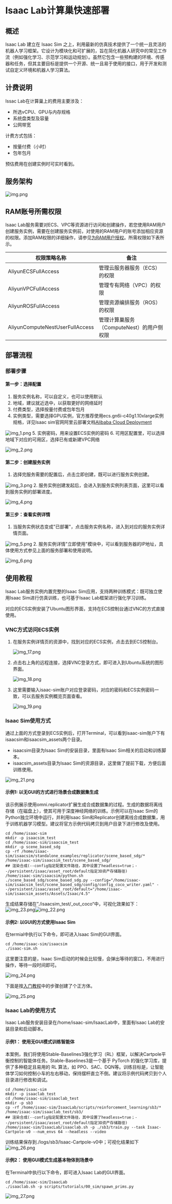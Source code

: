 # Isaac Lab计算巢快速部署

## 概述

Isaac Lab 建立在 Isaac Sim 之上，利用最新的仿真技术提供了一个统一且灵活的机器人学习框架。它设计为模块化和可扩展的，旨在简化机器人研究中的常见工作流（例如强化学习、示范学习和运动规划）。虽然它包含一些预构建的环境、传感器和任务，但其主要目标是提供一个开源、统一且易于使用的接口，用于开发和测试自定义环境和机器人学习算法。


## 计费说明

Issac Lab在计算巢上的费用主要涉及：

- 所选vCPU、GPU与内存规格
- 系统盘类型及容量
- 公网带宽

计费方式包括：

- 按量付费（小时）
- 包年包月

预估费用在创建实例时可实时看到。

## 服务架构

![img.png](img.png)

## RAM账号所需权限

Isaac Lab服务需要对ECS、VPC等资源进行访问和创建操作，若您使用RAM用户创建服务实例，需要在创建服务实例前，对使用的RAM用户的账号添加相应资源的权限。添加RAM权限的详细操作，请参见[为RAM用户授权](https://help.aliyun.com/document_detail/121945.html)。所需权限如下表所示。


| 权限策略名称                         | 备注 |
|--------------------------------| --- |
| AliyunECSFullAccess            | 管理云服务器服务（ECS）的权限 |
| AliyunVPCFullAccess            | 管理专有网络（VPC）的权限                     |
| AliyunROSFullAccess            | 管理资源编排服务（ROS）的权限                   |
| AliyunComputeNestUserFullAccess | 管理计算巢服务（ComputeNest）的用户侧权限         |


## 部署流程

### 部署步骤
#### 第一步：选择配置
1. 服务实例名称，可以自定义，也可以使用默认 
2. 地域，建议就近选中，以获取更好的网络延时 
3. 付费类型，选择按量付费或包年包月 
4. 实例类型，需要选择GPU实例，官方推荐使用ecs.gn6i-c40g1.10xlarge实例规格，详见Isaac sim官网阿里云部署文档[Alibaba Cloud Deployment](https://docs.isaacsim.omniverse.nvidia.com/latest/installation/install_advanced_cloud_setup_alibaba.html)

![img_1.png](img_1.png)
5. 实例密码，用来设置ECS实例的密码 
6. 可用区配置里，可以选择地域下对应的可用区，选择已有或新建VPC网络

![img_2.png](img_2.png)

#### 第二步：创建服务实例
1. 选择完服务需要的配置后，点击立即创建，既可以进行服务实例创建。

![img_3.png](img_3.png)
2. 服务实例创建发起后，会进入到服务实例列表页面，这里可以看到服务实例的部署进度。

![img_4.png](img_4.png)

#### 第三步：查看实例详情
1. 当服务实例状态变成"已部署"，点击服务实例名称，进入到对应的服务实例详情页面。

![img_5.png](img_5.png)
2. 服务实例详情"立即使用"模块中，可以看到服务器的IP地址，具体使用方式参见上面的服务部署和使用说明。

![img_6.png](img_6.png)

## 使用教程
Isaac Lab服务实例内置完整的Isaac Sim应用，支持两种训练模式：既可独立使用Isaac Sim进行仿真训练，也可基于Isaac Lab框架进行强化学习训练。 

对应的ECS实例安装了Ubuntu图形界面，支持在ECS控制台通过VNC的方式直接使用。
### VNC方式访问ECS实例
1. 在服务实例详情页的资源中，找到对应的ECS实例，点击去到ECS控制台。

   ![img_17.png](img_17.png)

2. 点击右上角的远程连接，选择VNC登录方式，即可进入到Ubuntu系统的图形界面。

   ![img_18.png](img_18.png)

3. 这里需要输入isaac-sim账户对应登录密码，对应的密码和ECS实例密码一致，可以去服务实例概览页面查看。

   ![img_19.png](img_19.png)

### Isaac Sim使用方式
通过上面的方式登录到ECS实例后，打开Terminal，可以看到isaac-sim账户下有isaacsim和isaacsim_assets两个目录。
- isaacsim目录为Isaac Sim的安装目录，里面有Isaac Sim相关的启动和训练脚本。
- isaacsim_assets目录为Isaac Sim的资源目录，这里做了提前下载，方便后面训练使用。

![img_21.png](img_21.png)

#### 示例1: 以无GUI的方式进行场景合成数据集生成
该示例展示使用omni.replicator扩展生成合成数据集的过程。生成的数据将离线存储（在磁盘上），使其可用于深度神经网络的训练。示例可以在Isaac Sim的Python独立环境中运行，并利用Isaac Sim和Replicator创建离线合成数据集，用于训练机器学习模型。建议将官方示例代码拷贝到用户目录下进行修改及使用。
```shell
cd /home/isaac-sim
mkdir -p isaacsim_test
cd /home/isaac-sim/isaacsim_test
mkdir -p scene_based_sdg
cp -rf /home/isaac-sim/isaacsim/standalone_examples/replicator/scene_based_sdg/* /home/isaac-sim/isaacsim_test/scene_based_sdg/
## 渲染合成(--config指定配置文件路径，其中设置了headless=true；--/persistent/isaac/asset_root/default指定3D资产存储路径)
/home/isaac-sim/isaacsim/python.sh ./scene_based_sdg/scene_based_sdg.py --config="/home/isaac-sim/isaacsim_test/scene_based_sdg/config/config_coco_writer.yaml" --/persistent/isaac/asset_root/default="/home/isaac-sim/isaacsim_assets/Assets/Isaac/4.5"
```
生成结果存储在”./isaacsim_test/_out_coco“中，可视化效果如下：
![img_23.png](img_23.png)![img_22.png](img_22.png)

#### 示例2: 以GUI的方式使用Isaac Sim
在termial中执行以下命令，即可进入Isaac Sim的GUI界面。
```shell
cd /home/isaac-sim/isaacsim
./isaac-sim.sh
```
这里要注意的是，Isaac Sim启动的时候会比较慢，会弹出等待的窗口，不用进行操作，等待一段时间即可。

![img_24.png](img_24.png)

下面是按[入门教程](https://docs.isaacsim.omniverse.nvidia.com/4.5.0/introduction/quickstart_isaacsim.html)中的步骤创建了个正方体。

![img_25.png](img_25.png)

### Isaac Lab的使用方式
Isaac Lab服务安装目录在/home/isaac-sim/IsaacLab中，里面有Isaac Lab的安装目录和启动脚本。

#### 示例1： 使用无GUI模式训练智能体
本案例，我们将使用Stable-Baselines3强化学习（RL）框架，以解决Cartpole平衡控制的智能体任务。Stable-Baselines3是一个基于 PyTorch 的强化学习库，提供了多种稳定且易用的 RL 算法，如 PPO、SAC、DQN等。训练目标是，让智能体学习如何控制小车的左右移动，保持摆杆直立不倒。建议将示例代码拷贝到个人目录进行修改和调试。
```shell
cd /home/isaac-sim
mkdir -p isaaclab_test
cd /home/isaac-sim/isaaclab_test
mkdir -p sb3
cp -rf /home/isaac-sim/IsaacLab/scripts/reinforcement_learning/sb3/* /home/isaac-sim/isaaclab_test/sb3/
## 渲染合成(--config指定配置文件路径，其中设置了headless=true；--/persistent/isaac/asset_root/default指定3D资产存储路径)
/home/isaac-sim/IsaacLab/isaaclab.sh -p ./sb3/train.py --task Isaac-Cartpole-v0 --num_envs 64 --headless --video
```
训练结果保存到./logs/sb3/Isaac-Cartpole-v0中；可视化结果如下
![img_26.png](img_26.png)

#### 示例2： 使用GUI模式生成基本物体到场景中
在Terminal中执行以下命令，即可进入Isaac Lab的GUI界面。
```shell
cd /home/isaac-sim/IsaacLab
./isaaclab.sh -p scripts/tutorials/00_sim/spawn_prims.py
```
![img_27.png](img_27.png)